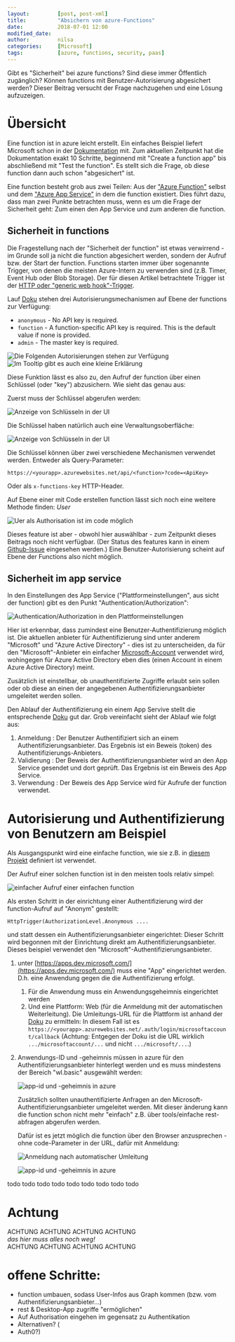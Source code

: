 ```yaml
---
layout:         [post, post-xml]              
title:          "Absichern von azure-Functions"
date:           2018-07-01 12:00
modified_date: 
author:         nilsa 
categories:     [Microsoft]
tags:           [azure, functions, security, paas]
---
```

Gibt es "Sicherheit" bei azure functions? Sind diese immer Öffentlich zugänglich? Können functions mit Benutzer-Autorisierung abgesichert werden? Dieser Beitrag versucht der Frage nachzugehen und eine Lösung aufzuzeigen.

# Übersicht
Eine function ist in azure leicht erstellt. Ein einfaches Beispiel liefert Microsoft schon in der [Dokumentation](https://docs.microsoft.com/en-us/azure/azure-functions/functions-create-first-azure-function) mit. Zum aktuellen Zeitpunkt hat die Dokumentation exakt 10 Schritte, beginnend mit "Create a function app" bis abschließend mit "Test the function".
Es stellt sich die Frage, ob diese function dann auch schon "abgesichert" ist.

Eine function besteht grob aus zwei Teilen: Aus der ["Azure Function"](https://docs.microsoft.com/en-us/azure/azure-functions/) selbst und dem ["Azure App Service"](https://docs.microsoft.com/en-us/azure/app-service/) in dem die function existiert. Dies führt dazu, dass man zwei Punkte betrachten muss, wenn es um die Frage der Sicherheit geht: Zum einen den App Service und zum anderen die function. 

## Sicherheit in functions
Die Fragestellung nach der "Sicherheit der function" ist etwas verwirrend - im Grunde soll ja nicht die function abgesichert werden, sondern der Aufruf bzw. der Start der function. Functions starten immer über sogenannte Trigger, von denen die meisten Azure-Intern zu verwenden sind (z.B. Timer, Event Hub oder Blob Storage). Der für  diesen Artikel betrachtete Trigger ist der [HTTP oder "generic web hook"-Trigger](https://docs.microsoft.com/en-us/azure/azure-functions/functions-create-generic-webhook-triggered-function).

Lauf [Doku](https://docs.microsoft.com/en-us/azure/azure-functions/functions-bindings-http-webhook#trigger---configuration) stehen drei Autorisierungsmechanismen auf Ebene der functions zur Verfügung:

 - `anonymous` - No API key is required.
 - `function` - A function-specific API key is required. This is the default value if none is provided.
 - `admin` - The master key is required.

![Die Folgenden Autorisierungen stehen zur Verfügung](../assets/images/posts/Azure-Functions-Security/function-authorization-ui.png) ![Im Tooltip gibt es auch eine kleine Erklärung](../assets/images/posts/Azure-Functions-Security/function-authorization-ui-explained.png)
 
Diese Funktion lässt es also zu, den Aufruf der function über einen Schlüssel (oder "key") abzusichern. Wie sieht das genau aus:

Zuerst muss der Schlüssel abgerufen werden:

![Anzeige von Schlüsseln in der UI](../assets/images/posts/Azure-Functions-Security/function-authorization-keys.png)

Die Schlüssel haben natürlich auch eine Verwaltungsoberfläche:

![Anzeige von Schlüsseln in der UI](../assets/images/posts/Azure-Functions-Security/function-authorization-key-management.png)

Die Schlüssel können über zwei verschiedene Mechanismen verwendet werden. Entweder als Query-Parameter:

    https://<yourapp>.azurewebsites.net/api/<function>?code=<ApiKey>

Oder als `x-functions-key` HTTP-Header.

Auf Ebene einer mit Code erstellen function lässt sich noch eine weitere Methode finden: *User*

![Uer als Authorisation ist im code möglich](../assets/images/posts/Azure-Functions-Security/function-authorization-code.png)

Dieses feature ist aber - obwohl hier auswählbar - zum Zeitpunkt dieses Beitrags noch nicht verfügbar. (Der Status des features kann in einem [Github-Issue](https://github.com/Azure/azure-functions-host/issues/33) eingesehen werden.) Eine Benutzer-Autorisierung scheint auf Ebene der Functions also nicht möglich. 

## Sicherheit im app service

In den Einstellungen des App Service ("Plattformeinstellungen", aus sicht der function) gibt es den Punkt "Authentication/Authorization":
 
![Authentication/Authorization in den Plattformeinstellungen](../assets/images/posts/Azure-Functions-Security/platform-authentication.png)

Hier ist erkennbar, dass zumindest eine Benutzer-Authentifizierung möglich ist.
Die aktuellen anbieter für Authentifizierung sind unter anderem "Microsoft" und "Azure Active Directory" - dies ist zu unterscheiden, da für den "Microsoft"-Anbieter ein einfacher [Microsoft-Account](https://account.microsoft.com/) verwendet wird, wohingegen für Azure Active Directory eben dies (einen Account in einem Azure Active Directory) meint.  

Zusätzlich ist einstellbar, ob unauthentifizierte Zugriffe erlaubt sein sollen oder ob diese an einen der angegebenen Authentifizierungsanbieter umgeleitet werden sollen.

Den Ablauf der Authentifizierung ein einem App Servive stellt die entsprechende [Doku](https://docs.microsoft.com/en-us/azure/app-service/app-service-authentication-overview#authentication-flow) gut dar. Grob vereinfacht sieht der Ablauf wie folgt aus:

1. Anmeldung : Der Benutzer Authentifiziert sich an einem Authentifizierungsanbieter. Das Ergebnis ist ein Beweis (token) des Authentifizierungs-Anbieters.
2. Validierung : Der Beweis der Authentifizierungsanbieter wird an den App Service gesendet und dort geprüft. Das Ergebnis ist ein Beweis des App Service.
3. Verwendung : Der Beweis des App Service wird für Aufrufe der function verwendet.

# Autorisierung und Authentifizierung von Benutzern am Beispiel

Als Ausgangspunkt wird eine einfache function, wie sie z.B. in [diesem Projekt](https://github.com/nils-a/function-security-blog/blob/4459770832d74c17ce1455b5fcb340a274759c75/SecurityExample/SecurityExample/HelloWorld.cs) definiert ist verwendet.

Der Aufruf einer solchen function ist in den meisten tools relativ simpel:

![einfacher Aufruf einer einfachen function](../assets/images/posts/Azure-Functions-Security/function-example1-call1.png)

Als ersten Schritt in der einrichtung einer Authentifizierung wird der function-Aufruf auf "Anonym" gestellt:

	HttpTrigger(AuthorizationLevel.Anonymous ....

und statt dessen ein Authentifizierungsanbieter eingerichtet:
Dieser Schritt wird begonnen mit der Einrichtung direkt am Authentifizierungsanbieter. Dieses beispiel verwendet den "Microsoft"-Authentifizierungsanbieter.

1. unter [https://apps.dev.microsoft.com/](https://apps.dev.microsoft.com/) muss eine "App" eingerichtet werden. D.h. eine Anwendung gegen die die Authentifizierung erfolgt.
	1. Für die Anwendung muss ein Anwendungsgeheimnis eingerichtet werden
	2. Und eine Plattform: Web (für die Anmeldung mit der automatischen Weiterleitung). Die Umleitungs-URL für die Plattform ist anhand der [Doku](https://docs.microsoft.com/en-us/azure/app-service/app-service-authentication-overview#identity-providers) zu ermitteln: In diesem Fall ist es `https://<yourapp>.azurewebsites.net/.auth/login/microsoftaccount/callback` (Achtung: Entgegen der Doku ist die URL wirklich `.../microsoftaccount/...` und nicht `.../microsoft/...`.) 
2. Anwendungs-ID und -geheimnis müssen in azure für den Authentifizierungsanbieter hinterlegt werden und es muss mindestens der Bereich "wl.basic" ausgewählt werden:
   
      ![app-id und -geheimnis in azure](../assets/images/posts/Azure-Functions-Security/function-example1-appinazure.png)

	  Zusätzlich sollten unauthentifizierte Anfragen an den Microsoft-Authentifizierungsanbieter umgeleitet werden.
      Mit dieser änderung kann die function schon nicht mehr "einfach" z.B. über tools/einfache rest-abfragen abgerufen werden.

      Dafür ist es jetzt möglich die function über den Browser anzusprechen - ohne code-Parameter in der URL, dafür mit Anmeldung:

      ![Anmeldung nach automatischer Umleitung](../assets/images/posts/Azure-Functions-Security/function-example1-login.png)

      ![app-id und -geheimnis in azure](../assets/images/posts/Azure-Functions-Security/function-example1-webresult.png)


todo todo todo
todo todo todo
todo todo todo

# Achtung

ACHTUNG ACHTUNG ACHTUNG ACHTUNG  
*das hier muss alles noch weg!*    
ACHTUNG ACHTUNG ACHTUNG ACHTUNG 

# offene Schritte:

* function umbauen, sodass User-Infos aus Graph kommen (bzw. vom Authentifizierungsanbieter...)
* rest & Desktop-App zugriffe "ermöglichen" 
* Auf Authorisation eingehen im gegensatz zu Authentikation
* Alternativen? (
* Auth0?)
